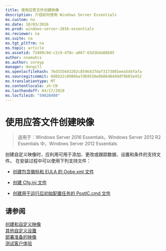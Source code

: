 ```yaml
---
title: 使用应答文件创建映像
description: 介绍如何使用 Windows Server Essentials
ms.custom: na
ms.date: 10/03/2016
ms.prod: windows-server-2016-essentials
ms.reviewer: na
ms.suite: na
ms.tgt_pltfrm: na
ms.topic: article
ms.assetid: 72809c9d-c2c9-478c-a867-65d3b9a08b95
author: nnamuhcs
ms.author: coreyp
manager: dongill
ms.openlocfilehash: 76d335643202c8596437daf3173891eea5d4fafa
ms.sourcegitcommit: 0d0b32c8986ba7db9536e0b8648d4ddf9b03e452
ms.translationtype: MT
ms.contentlocale: zh-CN
ms.lasthandoff: 04/17/2019
ms.locfileid: "59828488"
---
```

# <a name="create-an-image-by-using-answer-files"></a>使用应答文件创建映像

>适用于：Windows Server 2016 Essentials，Windows Server 2012 R2 Essentials 中，Windows Server 2012 Essentials

创建自定义映像时，应利用可用于添加、更改或跟踪数据、设置和条件的支持文件。 在安装过程中可以使用下列支持文件：  
  
-   [创建包含徽标和 EULA 的 Oobe.xml 文件](Create-the-Oobe.xml-File-Including-Logo-and-EULA.md)  
  
-   [创建 Cfg.ini 文件](Create-the-Cfg.ini-File.md)  
  
-   [创建用于运行后初始配置任务的 PostIC.cmd 文件](Create-the-PostIC.cmd-File-for-Running-Post-Initial-Configuration-Tasks.md)  
  
## <a name="see-also"></a>请参阅  
 [创建和自定义映像](Creating-and-Customizing-the-Image.md)   
 [其他自定义设置](Additional-Customizations.md)   
 [部署准备的映像](Preparing-the-Image-for-Deployment.md)   
 [测试客户体验](Testing-the-Customer-Experience.md)
